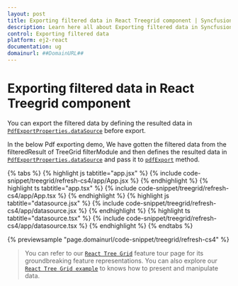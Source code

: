 ```yaml
---
layout: post
title: Exporting filtered data in React Treegrid component | Syncfusion
description: Learn here all about Exporting filtered data in Syncfusion React Treegrid component of Syncfusion Essential JS 2 and more.
control: Exporting filtered data 
platform: ej2-react
documentation: ug
domainurl: ##DomainURL##
---
```


# Exporting filtered data in React Treegrid component

You can export the filtered data by defining the resulted data in [`PdfExportProperties.dataSource`](https://ej2.syncfusion.com/react/documentation/api/grid/pdfExportProperties/#datasource) before export.

In the below Pdf exporting demo, We have gotten the filtered data from the filteredResult of TreeGrid filterModule and then defines the resulted data in [`PdfExportProperties.dataSource`](https://ej2.syncfusion.com/react/documentation/api/grid/pdfExportProperties/#datasource) and pass it to [`pdfExport`](https://ej2.syncfusion.com/react/documentation/api/treegrid/#pdfexport) method.

{% tabs %}
{% highlight js tabtitle="app.jsx" %}
{% include code-snippet/treegrid/refresh-cs4/app/App.jsx %}
{% endhighlight %}
{% highlight ts tabtitle="app.tsx" %}
{% include code-snippet/treegrid/refresh-cs4/app/App.tsx %}
{% endhighlight %}
{% highlight js tabtitle="datasource.jsx" %}
{% include code-snippet/treegrid/refresh-cs4/app/datasource.jsx %}
{% endhighlight %}
{% highlight ts tabtitle="datasource.tsx" %}
{% include code-snippet/treegrid/refresh-cs4/app/datasource.tsx %}
{% endhighlight %}
{% endtabs %}

 {% previewsample "page.domainurl/code-snippet/treegrid/refresh-cs4" %}

> You can refer to our [`React Tree Grid`](https://www.syncfusion.com/react-components/react-tree-grid) feature tour page for its groundbreaking feature representations. You can also explore our [`React Tree Grid example`](https://ej2.syncfusion.com/react/demos/#/material/treegrid/treegrid-overview) to knows how to present and manipulate data.

